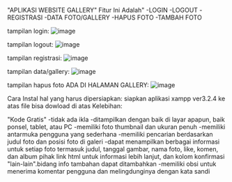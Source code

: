 "APLIKASI WEBSITE GALLERY"
Fitur Ini Adalah"
-LOGIN
-LOGOUT
-REGISTRASI
-DATA FOTO/GALLERY
-HAPUS FOTO
-TAMBAH FOTO

tampilan login:
![image](https://github.com/yakobamin/gallery/assets/161670238/a6074a88-b64f-4c58-ab7c-f13addc2b0d9)

tampilan logout:
![image](https://github.com/yakobamin/gallery/assets/161670238/33f9f9e9-e29c-47bb-803c-c916490f0526)

tampilan registrasi:
![image](https://github.com/yakobamin/gallery/assets/161670238/270b612c-7c9c-4cd5-b020-59625fa6a316)

tampilan data/gallery:
![image](https://github.com/yakobamin/gallery/assets/161670238/ad2062d7-3615-49bd-ad4e-5a511ee82dad)

tampilan hapus foto ADA DI HALAMAN GALLERY:
![image](https://github.com/yakobamin/gallery/assets/161670238/940d4cba-69d4-4bfc-b514-0af201951a1d)




Cara Instal
hal yang harus dipersiapkan:
siapkan aplikasi xampp ver3.2.4 ke atas
file bisa dowload di atas
Kelebihan:

"Kode Gratis"
-tidak ada ikla
-ditampilkan dengan baik di layar apapun, baik ponsel, tablet, atau PC
-memiliki foto thumbnail dan ukuran penuh
-memiliki antarmuka pengguna yang sederhana 
-memiliki pencarian berdasarkan judul foto dan posisi foto di galeri
-dapat menampilkan berbagai informasi untuk setiap foto termasuk judul, tanggal gambar, nama foto, like, komen, dan album pihak link html untuk informasi lebih lanjut, dan kolom konfirmasi "lain-lain".bidang info tambahan dapat ditambahkan
-memiliki obsi untuk menerima komentar pengguna dan melingdunginya dengan kata sandi
